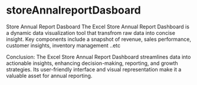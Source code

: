 # storeAnnalreportDasboard
Store Annual Report Dasboard
The Excel Store Annual Report Dashboard is a dynamic data visualization tool that transfrom raw data into concise insight.
Key components include a snapshot of revenue, sales performance, customer insights, inventory management ..etc

Conclusion: The Excel Store Annual Report Dashboard streamlines data into actionable insights, enhancing decision-making, reporting, and growth strategies. Its user-friendly interface and visual representation make it a valuable asset for annual reporting.
